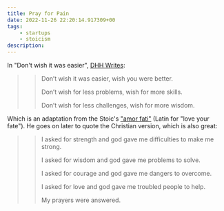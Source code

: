 ```yaml
---
title: Pray for Pain
date: 2022-11-26 22:20:14.917309+00
tags:
    - startups
    - stoicism
description: 
---
```

In "Don't wish it was easier", [DHH Writes](https://world.hey.com/dhh/don-t-wish-it-was-easier-9018b6d7):

> > Don’t wish it was easier, wish you were better.
> > 
> > Don’t wish for less problems, wish for more skills.
> > 
> > Don’t wish for less challenges, wish for more wisdom.

Which is an adaptation from the Stoic's ["amor fati"](https://en.wikipedia.org/wiki/Amor_fati) (Latin for "love your fate"). He goes on later to quote the Christian version, which is also great:

> > I asked for strength and god gave me difficulties to make me strong.
> > 
> > I asked for wisdom and god gave me problems to solve.
> > 
> > I asked for courage and god gave me dangers to overcome.
> > 
> > I asked for love and god gave me troubled people to help.
> > 
> > My prayers were answered.

